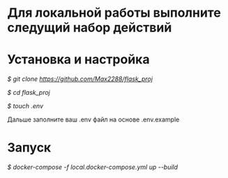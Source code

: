 # Для локальной работы выполните следущий набор действий

# Установка и настройка

_$ git clone https://github.com/Max2288/flask_proj_

_$ cd flask_proj_

_$ touch .env_

Дальше заполните ваш .env файл на основе .env.example

# Запуск

_$ docker-compose -f local.docker-compose.yml up --build_
